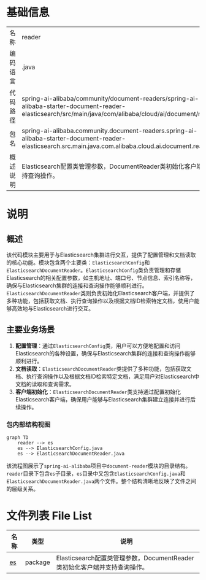# 基础信息

|      |      |
|------|------|
| 名称 | reader |
| 编码语言 | .java |
| 代码路径 | spring-ai-alibaba/community/document-readers/spring-ai-alibaba-starter-document-reader-elasticsearch/src/main/java/com/alibaba/cloud/ai/document/reader |
| 包名 | spring-ai-alibaba.community.document-readers.spring-ai-alibaba-starter-document-reader-elasticsearch.src.main.java.com.alibaba.cloud.ai.document.reader |
| 概述说明 | Elasticsearch配置类管理参数，DocumentReader类初始化客户端并支持查询操作。 |

# 说明

## 概述
该代码模块主要用于与Elasticsearch集群进行交互，提供了配置管理和文档读取的核心功能。模块包含两个主要类：`ElasticsearchConfig`和`ElasticsearchDocumentReader`。`ElasticsearchConfig`类负责管理和存储Elasticsearch的相关配置参数，如主机地址、端口号、节点信息、索引名称等，确保与Elasticsearch集群的连接和查询操作能够顺利进行。`ElasticsearchDocumentReader`类则负责初始化Elasticsearch客户端，并提供了多种功能，包括获取文档、执行查询操作以及根据文档ID检索特定文档，使用户能够高效地与Elasticsearch进行交互。

## 主要业务场景
1. **配置管理**：通过`ElasticsearchConfig`类，用户可以方便地配置和访问Elasticsearch的各种设置，确保与Elasticsearch集群的连接和查询操作能够顺利进行。
2. **文档读取**：`ElasticsearchDocumentReader`类提供了多种功能，包括获取文档、执行查询操作以及根据文档ID检索特定文档，满足用户对Elasticsearch中文档的读取和查询需求。
3. **客户端初始化**：`ElasticsearchDocumentReader`类支持通过配置初始化Elasticsearch客户端，确保用户能够与Elasticsearch集群建立连接并进行后续操作。


### 包内部结构视图

```mermaid
graph TD
    reader --> es
    es --> ElasticsearchConfig.java
    es --> ElasticsearchDocumentReader.java
```

该流程图展示了`spring-ai-alibaba`项目中`document-reader`模块的目录结构。`reader`目录下包含`es`子目录，`es`目录中又包含`ElasticsearchConfig.java`和`ElasticsearchDocumentReader.java`两个文件。整个结构清晰地反映了文件之间的层级关系。

# 文件列表 File List

| 名称   | 类型  | 说明 |
|-------|------|-------------|
| [es](es/_module.md) | package | Elasticsearch配置类管理参数，DocumentReader类初始化客户端并支持查询操作。 |


